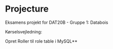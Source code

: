 # Projecture

Eksamens projekt for DAT20B - Gruppe 1: Databois



Kørselsvejledning: 


Opret Roller til role table i MySQL**
